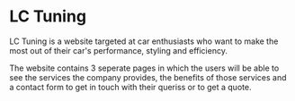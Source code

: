 # LC Tuning

LC Tuning is a website targeted at car enthusiasts who want to make the most out of their car's performance, styling and efficiency.

The website contains 3 seperate pages in which the users will be able to see the services the company provides, the benefits of those services and a contact form to get in touch with their queriss or to get a quote.